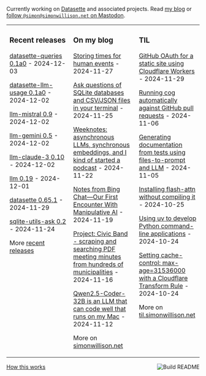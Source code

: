 Currently working on [Datasette](https://datasette.io/) and associated projects. Read [my blog](https://simonwillison.net/) or <a href="https://fedi.simonwillison.net/@simon">follow `@simon@simonwillison.net` on Mastodon</a>.

<table><tr><td valign="top" width="33%">

### Recent releases
<!-- recent_releases starts -->
[datasette-queries 0.1a0](https://github.com/datasette/datasette-queries/releases/tag/0.1a0) - 2024-12-03

[datasette-llm-usage 0.1a0](https://github.com/datasette/datasette-llm-usage/releases/tag/0.1a0) - 2024-12-02

[llm-mistral 0.9](https://github.com/simonw/llm-mistral/releases/tag/0.9) - 2024-12-02

[llm-gemini 0.5](https://github.com/simonw/llm-gemini/releases/tag/0.5) - 2024-12-02

[llm-claude-3 0.10](https://github.com/simonw/llm-claude-3/releases/tag/0.10) - 2024-12-02

[llm 0.19](https://github.com/simonw/llm/releases/tag/0.19) - 2024-12-01

[datasette 0.65.1](https://github.com/simonw/datasette/releases/tag/0.65.1) - 2024-11-29

[sqlite-utils-ask 0.2](https://github.com/simonw/sqlite-utils-ask/releases/tag/0.2) - 2024-11-24
<!-- recent_releases ends -->
More [recent releases](https://github.com/simonw/simonw/blob/main/releases.md)
</td><td valign="top" width="34%">

### On my blog
<!-- blog starts -->
[Storing times for human events](https://simonwillison.net/2024/Nov/27/storing-times-for-human-events/) - 2024-11-27

[Ask questions of SQLite databases and CSV/JSON files in your terminal](https://simonwillison.net/2024/Nov/25/ask-questions-of-sqlite/) - 2024-11-25

[Weeknotes: asynchronous LLMs, synchronous embeddings, and I kind of started a podcast](https://simonwillison.net/2024/Nov/22/weeknotes/) - 2024-11-22

[Notes from Bing Chat—Our First Encounter With Manipulative AI](https://simonwillison.net/2024/Nov/19/notes-from-bing-chat/) - 2024-11-19

[Project: Civic Band - scraping and searching PDF meeting minutes from hundreds of municipalities](https://simonwillison.net/2024/Nov/16/civic-band/) - 2024-11-16

[Qwen2.5-Coder-32B is an LLM that can code well that runs on my Mac](https://simonwillison.net/2024/Nov/12/qwen25-coder/) - 2024-11-12
<!-- blog ends -->
More on [simonwillison.net](https://simonwillison.net/)
</td><td valign="top" width="33%">

### TIL
<!-- tils starts -->
[GitHub OAuth for a static site using Cloudflare Workers](https://til.simonwillison.net/cloudflare/workers-github-oauth) - 2024-11-29

[Running cog automatically against GitHub pull requests](https://til.simonwillison.net/github-actions/cog) - 2024-11-06

[Generating documentation from tests using files-to-prompt and LLM](https://til.simonwillison.net/llms/docs-from-tests) - 2024-11-05

[Installing flash-attn without compiling it](https://til.simonwillison.net/python/installing-flash-attention) - 2024-10-25

[Using uv to develop Python command-line applications](https://til.simonwillison.net/python/uv-cli-apps) - 2024-10-24

[Setting cache-control: max-age=31536000 with a Cloudflare Transform Rule](https://til.simonwillison.net/cloudflare/cache-control-transform-rule) - 2024-10-24
<!-- tils ends -->
More on [til.simonwillison.net](https://til.simonwillison.net/)
</td></tr></table>

<a href="https://github.com/simonw/simonw/actions"><img src="https://github.com/simonw/simonw/workflows/Build%20README/badge.svg" align="right" alt="Build README"></a> <a href="https://simonwillison.net/2020/Jul/10/self-updating-profile-readme/">How this works</a>
